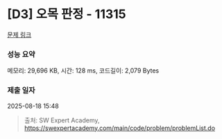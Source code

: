 # [D3] 오목 판정 - 11315 

[문제 링크](https://swexpertacademy.com/main/code/problem/problemDetail.do?contestProbId=AXaSUPYqPYMDFASQ) 

### 성능 요약

메모리: 29,696 KB, 시간: 128 ms, 코드길이: 2,079 Bytes

### 제출 일자

2025-08-18 15:48



> 출처: SW Expert Academy, https://swexpertacademy.com/main/code/problem/problemList.do